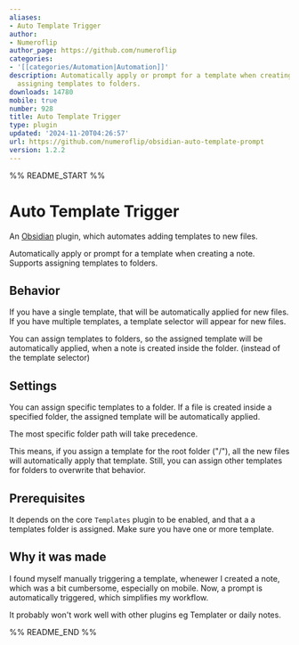 ```yaml
---
aliases:
- Auto Template Trigger
author:
- Numeroflip
author_page: https://github.com/numeroflip
categories:
- '[[categories/Automation|Automation]]'
description: Automatically apply or prompt for a template when creating a note. Supports
  assigning templates to folders.
downloads: 14780
mobile: true
number: 928
title: Auto Template Trigger
type: plugin
updated: '2024-11-20T04:26:57'
url: https://github.com/numeroflip/obsidian-auto-template-prompt
version: 1.2.2
---
```


%% README_START %%

# Auto Template Trigger

An [Obsidian](https://obsidian.md) plugin, which automates adding templates to new files.

Automatically apply or prompt for a template when creating a note. Supports assigning templates to folders.

## Behavior

If you have a single template, that will be automatically applied for new files.
If you have multiple templates, a template selector will appear for new files.

You can assign templates to folders, so the assigned template will be automatically applied, when a note is created inside the folder. (instead of the template selector)

## Settings

You can assign specific templates to a folder.
If a file is created inside a specified folder, the assigned template will be automatically applied.

The most specific folder path will take precedence.

This means, if you assign a template for the root folder ("/"), all the new files will automatically apply that template.
Still, you can assign other templates for folders to overwrite that behavior.

## Prerequisites

It depends on the core `Templates` plugin to be enabled, and that a a templates folder is assigned.
Make sure you have one or more template.

## Why it was made

I found myself manually triggering a template, whenewer I created a note, which was a bit cumbersome, especially on mobile.
Now, a prompt is automatically triggered, which simplifies my workflow.

It probably won't work well with other plugins eg Templater or daily notes.


%% README_END %%